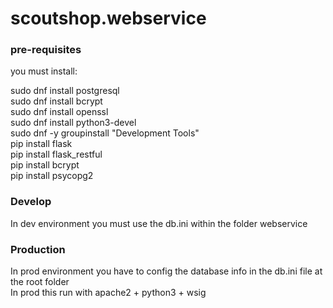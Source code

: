 # scoutshop.webservice

<H3>pre-requisites</H3>
you must install:

sudo dnf install postgresql<br/>
sudo dnf install bcrypt<br/>
sudo dnf install openssl<br/>
sudo dnf install python3-devel<br/>
sudo dnf -y groupinstall "Development Tools"<br/>
pip install flask<br/>
pip install flask_restful<br/>
pip install bcrypt<br/>
pip install psycopg2<br/>


<H3>Develop</H3>
In dev environment you must use the db.ini within the folder webservice


<H3>Production</H3>
In prod environment you have to config the database info in the db.ini file at the root folder<br/>
In prod this run with apache2 + python3 + wsig
